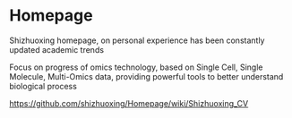 # Homepage
Shizhuoxing homepage, on personal experience has been constantly updated academic trends

Focus on progress of omics technology, based on Single Cell, Single Molecule, Multi-Omics data, providing powerful tools to better understand biological process

https://github.com/shizhuoxing/Homepage/wiki/Shizhuoxing_CV

